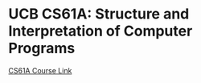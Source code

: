 # UCB CS61A: Structure and Interpretation of Computer Programs
[CS61A Course Link](https://inst.eecs.berkeley.edu/~cs61a/su20/)

